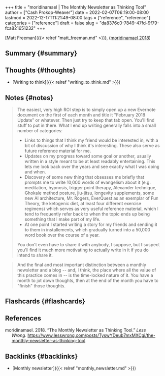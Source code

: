 +++
title = "moridinamael | The Monthly Newsletter as Thinking Tool"
author = ["Cash Prokop-Weaver"]
date = 2022-02-07T06:19:00-08:00
lastmod = 2022-12-17T11:21:49-08:00
tags = ["reference", "reference"]
categories = ["reference"]
draft = false
slug = "da8376c0-7849-47fd-9f79-fca821651232"
+++

[Matt Freeman]({{< relref "matt_freeman.md" >}}), (<a href="#citeproc_bib_item_1">moridinamael 2018</a>)


## Summary {#summary}


## Thoughts {#thoughts}

-   [Writing to think]({{< relref "writing_to_think.md" >}})


## Notes {#notes}

> The easiest, very high ROI step is to simply open up a new Evernote document on the first of each month and title it "February 2018 Update" or whatever. Then just try to keep that tab open. You'll find stuff to put in there. What I end up writing generally falls into a small number of categories:
>
> -   Links to things that I think my friend would be interested in, with a bit of discussion of why I think it's interesting. These also serve as future reference material for me.
> -   Updates on my progress toward some goal or another, usually written in a style meant to be at least readably entertaining. This lets me look back over the years and see exactly what I was doing and when.
> -   Discovery of some new thing that obsesses me briefly that prompts me to write 10,000 words of evangelism about it (e.g. meditation, hypnosis, trigger point therapy, Alexander technique, Ghokale method posture, jiu-jitsu, longevity supplements, some new AI architecture, Mr. Rogers, EverQuest as an exemplar of Fun Theory, the ketogenic diet, at least four different exercise regimens) which serves as very useful reference material, which I tend to frequently refer back to when the topic ends up being something that I make part of my life.
> -   At one point I started writing a story for my friends and sending it to them in installements, which gradually turned into a 50,000 word book over the course of a year.
>
> You don't even have to share it with anybody, I suppose, but I suspect you'll find it much more motivating to actually write in it if you do intend to share it.

<!--quoteend-->

> And the final and most important distinction between a monthly newsletter and a blog -- and, I think, the place where all the value of this practice comes in -- is the time-locked nature of it. You have a month to jot down thoughts, then at the end of the month you have to "finish" those thoughts.


## Flashcards {#flashcards}

## References

<style>.csl-entry{text-indent: -1.5em; margin-left: 1.5em;}</style><div class="csl-bib-body">
  <div class="csl-entry"><a id="citeproc_bib_item_1"></a>moridinamael. 2018. “The Monthly Newsletter as Thinking Tool.” <i>Less Wrong</i>. <a href="https://www.lesswrong.com/posts/TyswYDeub7mxMXCgi/the-monthly-newsletter-as-thinking-tool">https://www.lesswrong.com/posts/TyswYDeub7mxMXCgi/the-monthly-newsletter-as-thinking-tool</a>.</div>
</div>


## Backlinks {#backlinks}

-   [Monthly newsletter]({{< relref "monthly_newsletter.md" >}})
